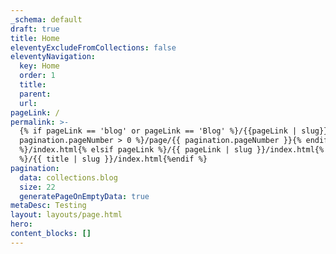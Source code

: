 ```yaml
---
_schema: default
draft: true
title: Home
eleventyExcludeFromCollections: false
eleventyNavigation:
  key: Home
  order: 1
  title:
  parent:
  url:
pageLink: /
permalink: >-
  {% if pageLink == 'blog' or pageLink == 'Blog' %}/{{pageLink | slug}}{% if
  pagination.pageNumber > 0 %}/page/{{ pagination.pageNumber }}{% endif
  %}/index.html{% elsif pageLink %}/{{ pageLink | slug }}/index.html{% else
  %}/{{ title | slug }}/index.html{%endif %}
pagination:
  data: collections.blog
  size: 22
  generatePageOnEmptyData: true
metaDesc: Testing
layout: layouts/page.html
hero:
content_blocks: []
---
```

